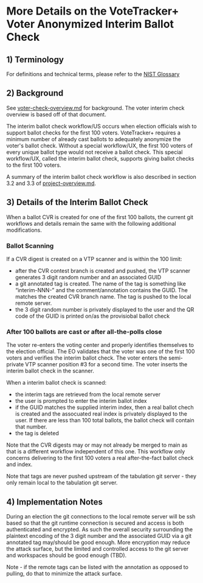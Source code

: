 # More Details on the VoteTracker+ Voter Anonymized Interim Ballot Check

## 1) Terminology

For definitions and technical terms, please refer to the [NIST Glossary](https://pages.nist.gov/ElectionGlossary/)

## 2) Background

See [voter-check-overview.md](./voter-check-overview.md) for background.  The voter interim check overview is based off of that document.

The interim ballot check workflow/US occurs when election officials wish to support ballot checks for the first 100 voters.  VoteTracker+ requires a minimum number of already cast ballots to adequately anonymize the voter's ballot check.  Without a special workflow/UX, the first 100 voters of every unique ballot type would not receive a ballot check.  This special workflow/UX, called the interim ballot check, supports giving ballot checks to the first 100 voters.

A summary of the interim ballot check workflow is also described in section 3.2 and 3.3 of [project-overview.md](../project-overview.md).

## 3) Details of the Interim Ballot Check

When a ballot CVR is created for one of the first 100 ballots, the current git workflows and details remain the same with the following additional modifications.

### Ballot Scanning

If a CVR digest is created on a VTP scanner and is within the 100 limit:

- after the CVR contest branch is created and pushed, the VTP scanner generates 3 digit random number and an associated GUID
- a git annotated tag is created.  The name of the tag is something like “interim-NNN-<CVR branch>” and the comment/annotation contains the GUID.  The <CVR-branch> matches the created CVR branch name.  The tag is pushed to the local remote server.
- the 3 digit random number is privately displayed to the user and the QR code of the GUID is printed on/as the provisiobal ballot check 

### After 100 ballots are cast or after all-the-polls close

The voter re-enters the voting center and properly identifies themselves to the election official.  The EO validates that the voter was one of the first 100 voters and verifies the interim ballot check.  The voter enters the semi-private VTP scanner position #3 for a second time.  The voter inserts the interim ballot check in the scanner.

When a interim ballot check is scanned:

- the interim tags are retrieved from the local remote server
- the user is prompted to enter the interim ballot index
- if the GUID matches the supplied interim index, then a real ballot chech is created and the assocuated real index is privately displayed to the user.  If there are less than 100 total ballots, the ballot check will contain that number.
- the tag is deleted

Note that the CVR digests may or may not already be merged to main as that is a different workflow independent of this one.  This workflow only concerns delivering to the first 100 voters a real after-the-fact ballot check and index.

Note that tags are never pushed upstream of the tabulation git server - they only remain local to the tabulation git server. 

## 4) Implementation Notes

During an election the git connections to the local remote server will be ssh based so that the git runtime connection is secured and access is both authenticated and encrypted.  As such the overall security surrounding the plaintext encoding of the 3 digit number and the associated GUID via a git annotated tag may/should be good enough.  More encryption may reduce the attack surface, but the limited and controlled access to the git server and workspaces should be good enough (TBD).

Note - if the remote tags can be listed with the annotation as opposed to pulling, do that to minimize the attack surface.
